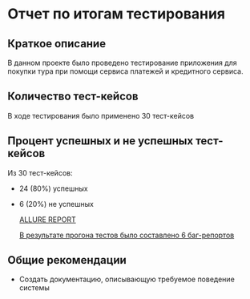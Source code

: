 # Отчет по итогам тестирования

## Краткое описание

В данном проекте было проведено тестирование приложения для покупки тура при помощи сервиса платежей и кредитного сервиса.

## Количество тест-кейсов

В ходе тестирования было применено 30 тест-кейсов

## Процент успешных и не успешных тест-кейсов

Из 30 тест-кейсов:
* 24 (80%) успешных
* 6 (20%) не успешных

  [ALLURE REPORT](img.png)

  [В результате прогона тестов было составлено 6 баг-репортов](https://github.com/sergei0111/DiplomQA/issues)

## Общие рекомендации

* Создать документацию, описывающую требуемое поведение системы